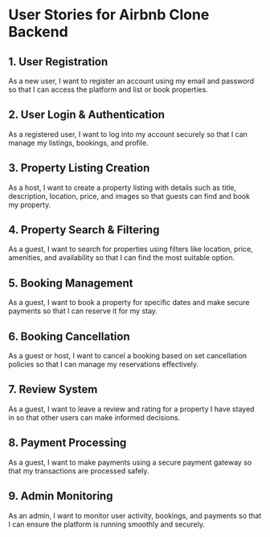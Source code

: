 # User Stories for Airbnb Clone Backend

## 1. User Registration
As a new user, I want to register an account using my email and password so that I can access the platform and list or book properties.

## 2. User Login & Authentication
As a registered user, I want to log into my account securely so that I can manage my listings, bookings, and profile.

## 3. Property Listing Creation
As a host, I want to create a property listing with details such as title, description, location, price, and images so that guests can find and book my property.

## 4. Property Search & Filtering
As a guest, I want to search for properties using filters like location, price, amenities, and availability so that I can find the most suitable option.

## 5. Booking Management
As a guest, I want to book a property for specific dates and make secure payments so that I can reserve it for my stay.

## 6. Booking Cancellation
As a guest or host, I want to cancel a booking based on set cancellation policies so that I can manage my reservations effectively.

## 7. Review System
As a guest, I want to leave a review and rating for a property I have stayed in so that other users can make informed decisions.

## 8. Payment Processing
As a guest, I want to make payments using a secure payment gateway so that my transactions are processed safely.

## 9. Admin Monitoring
As an admin, I want to monitor user activity, bookings, and payments so that I can ensure the platform is running smoothly and securely.

